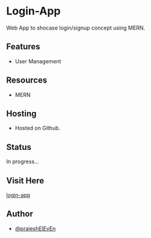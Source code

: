 # Login-App

Web App to shocase login/signup concept using MERN.

## Features

- User Management

## Resources

- MERN

## Hosting

- Hosted on Github.

## Status

In progress...

## Visit Here

[login-app](https://prajesheleven.github.io/login-app/)

## Author

- [@prajeshElEvEn](https://github.com/prajeshElEvEn)